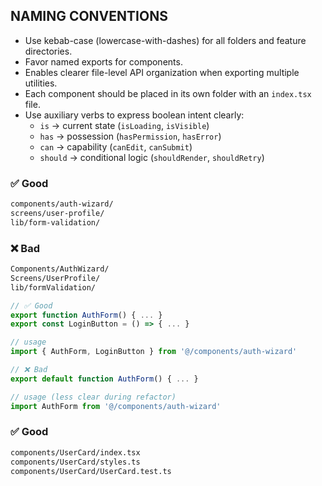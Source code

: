 ## NAMING CONVENTIONS

- Use kebab-case (lowercase-with-dashes) for all folders and feature directories.
- Favor named exports for components.
- Enables clearer file-level API organization when exporting multiple utilities.
- Each component should be placed in its own folder with an `index.tsx` file.
- Use auxiliary verbs to express boolean intent clearly:
  - `is` → current state (`isLoading`, `isVisible`)
  - `has` → possession (`hasPermission`, `hasError`)
  - `can` → capability (`canEdit`, `canSubmit`)
  - `should` → conditional logic (`shouldRender`, `shouldRetry`)

### ✅ Good

```bash
components/auth-wizard/
screens/user-profile/
lib/form-validation/
```

### ❌ Bad

```bash
Components/AuthWizard/
Screens/UserProfile/
lib/formValidation/
```

```ts
// ✅ Good
export function AuthForm() { ... }
export const LoginButton = () => { ... }

// usage
import { AuthForm, LoginButton } from '@/components/auth-wizard'

// ❌ Bad
export default function AuthForm() { ... }

// usage (less clear during refactor)
import AuthForm from '@/components/auth-wizard'
```

### ✅ Good

```bash
components/UserCard/index.tsx
components/UserCard/styles.ts
components/UserCard/UserCard.test.ts
```
